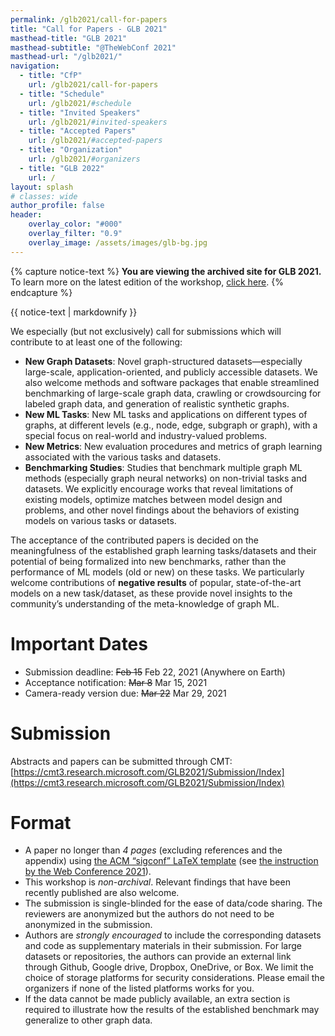 ```yaml
---
permalink: /glb2021/call-for-papers
title: "Call for Papers - GLB 2021"
masthead-title: "GLB 2021"
masthead-subtitle: "@TheWebConf 2021"
masthead-url: "/glb2021/"
navigation: 
  - title: "CfP"
    url: /glb2021/call-for-papers
  - title: "Schedule"
    url: /glb2021/#schedule
  - title: "Invited Speakers"
    url: /glb2021/#invited-speakers
  - title: "Accepted Papers"
    url: /glb2021/#accepted-papers
  - title: "Organization"
    url: /glb2021/#organizers
  - title: "GLB 2022"
    url: /
layout: splash
# classes: wide
author_profile: false
header:
    overlay_color: "#000"
    overlay_filter: "0.9"
    overlay_image: /assets/images/glb-bg.jpg
---
```


{% capture notice-text %}
**You are viewing the archived site for GLB 2021.** To learn more on the latest edition of the workshop, [click here](/).
{% endcapture %}

<div class="notice--warning">
  <!-- <h4 class="no_toc">Notice Headline:</h4> -->
  {{ notice-text | markdownify }}
</div>


We especially (but not exclusively) call for submissions which will contribute to at least one of the following:

- **New Graph Datasets**: Novel graph-structured datasets—especially large-scale, application-oriented, and publicly accessible datasets. We also welcome methods and software packages that enable streamlined benchmarking of large-scale graph data, crawling or crowdsourcing for labeled graph data, and generation of realistic synthetic graphs.
- **New ML Tasks**: New ML tasks and applications on different types of graphs, at different levels (e.g., node, edge, subgraph or graph), with a special focus on real-world and industry-valued problems.
- **New Metrics**: New evaluation procedures and metrics of graph learning associated with the various tasks and datasets.
- **Benchmarking Studies**: Studies that benchmark multiple graph ML methods (especially graph neural networks) on non-trivial tasks and datasets. We explicitly encourage works that reveal limitations of existing models, optimize matches between model design and problems, and other novel findings about the behaviors of existing models on various tasks or datasets.

The acceptance of the contributed papers is decided on the meaningfulness of the established graph learning tasks/datasets and their potential of being formalized into new benchmarks, rather than the performance of ML models (old or new) on these tasks. We particularly welcome contributions of **negative results** of popular, state-of-the-art models on a new task/dataset, as these provide novel insights to the community’s understanding of the meta-knowledge of graph ML. 

# Important Dates
- Submission deadline: ~~Feb 15~~ Feb 22, 2021 (Anywhere on Earth)
- Acceptance notification: ~~Mar 8~~ Mar 15, 2021
- Camera-ready version due: ~~Mar 22~~ Mar 29, 2021

# Submission
Abstracts and papers can be submitted through CMT: <br>
[https://cmt3.research.microsoft.com/GLB2021/Submission/Index](https://cmt3.research.microsoft.com/GLB2021/Submission/Index)

# Format

- A paper no longer than *4 pages* (excluding references and the appendix) using [the ACM “sigconf” LaTeX template](https://www.acm.org/binaries/content/assets/publications/consolidated-tex-template/acmart-master.zip) (see [the instruction by the Web Conference 2021](https://www2021.thewebconf.org/authors/call-for-papers)).
- This workshop is *non-archival*. Relevant findings that have been recently published are also welcome.
- The submission is single-blinded for the ease of data/code sharing. The reviewers are anonymized but the authors do not need to be anonymized in the submission.
- Authors are *strongly encouraged* to include the corresponding datasets and code as supplementary materials in their submission. For large datasets or repositories, the authors can provide an external link through Github, Google drive, Dropbox, OneDrive, or Box. We limit the choice of storage platforms for security considerations. Please email the organizers if none of the listed platforms works for you.
- If the data cannot be made publicly available, an extra section is required to illustrate how the results of the established benchmark may generalize to other graph data.